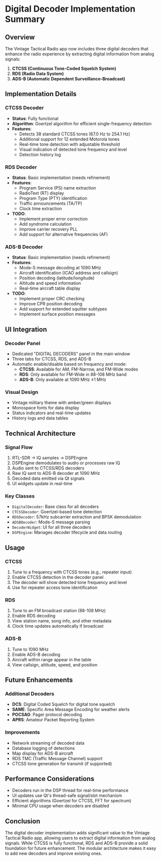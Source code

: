 # Digital Decoder Implementation Summary

## Overview
The Vintage Tactical Radio app now includes three digital decoders that enhance the radio experience by extracting digital information from analog signals:

1. **CTCSS (Continuous Tone-Coded Squelch System)**
2. **RDS (Radio Data System)**  
3. **ADS-B (Automatic Dependent Surveillance-Broadcast)**

## Implementation Details

### CTCSS Decoder
- **Status**: Fully functional
- **Algorithm**: Goertzel algorithm for efficient single-frequency detection
- **Features**:
  - Detects 38 standard CTCSS tones (67.0 Hz to 254.1 Hz)
  - Additional support for 12 extended Motorola tones
  - Real-time tone detection with adjustable threshold
  - Visual indication of detected tone frequency and level
  - Detection history log

### RDS Decoder
- **Status**: Basic implementation (needs refinement)
- **Features**:
  - Program Service (PS) name extraction
  - RadioText (RT) display
  - Program Type (PTY) identification
  - Traffic announcements (TA/TP)
  - Clock time extraction
- **TODO**:
  - Implement proper error correction
  - Add syndrome calculation
  - Improve carrier recovery PLL
  - Add support for alternative frequencies (AF)

### ADS-B Decoder
- **Status**: Basic implementation (needs refinement)
- **Features**:
  - Mode-S message decoding at 1090 MHz
  - Aircraft identification (ICAO address and callsign)
  - Position decoding (latitude/longitude)
  - Altitude and speed information
  - Real-time aircraft table display
- **TODO**:
  - Implement proper CRC checking
  - Improve CPR position decoding
  - Add support for extended squitter subtypes
  - Implement surface position messages

## UI Integration

### Decoder Panel
- Dedicated "DIGITAL DECODERS" panel in the main window
- Three tabs for CTCSS, RDS, and ADS-B
- Automatic enable/disable based on frequency and mode:
  - **CTCSS**: Available for AM, FM-Narrow, and FM-Wide modes
  - **RDS**: Only available for FM-Wide in 88-108 MHz band
  - **ADS-B**: Only available at 1090 MHz ±1 MHz

### Visual Design
- Vintage military theme with amber/green displays
- Monospace fonts for data display
- Status indicators and real-time updates
- History logs and data tables

## Technical Architecture

### Signal Flow
1. RTL-SDR → IQ samples → DSPEngine
2. DSPEngine demodulates to audio or processes raw IQ
3. Audio sent to CTCSS/RDS decoders
4. Raw IQ sent to ADS-B decoder at 1090 MHz
5. Decoded data emitted via Qt signals
6. UI widgets update in real-time

### Key Classes
- `DigitalDecoder`: Base class for all decoders
- `CTCSSDecoder`: Goertzel-based tone detection
- `RDSDecoder`: 57kHz subcarrier extraction and BPSK demodulation
- `ADSBDecoder`: Mode-S message parsing
- `DecoderWidget`: UI for all three decoders
- `DSPEngine`: Manages decoder lifecycle and data routing

## Usage

### CTCSS
1. Tune to a frequency with CTCSS tones (e.g., repeater input)
2. Enable CTCSS detection in the decoder panel
3. The decoder will show detected tone frequency and level
4. Use for repeater access tone identification

### RDS
1. Tune to an FM broadcast station (88-108 MHz)
2. Enable RDS decoding
3. View station name, song info, and other metadata
4. Clock time updates automatically if broadcast

### ADS-B
1. Tune to 1090 MHz
2. Enable ADS-B decoding
3. Aircraft within range appear in the table
4. View callsign, altitude, speed, and position

## Future Enhancements

### Additional Decoders
- **DCS**: Digital Coded Squelch for digital tone squelch
- **SAME**: Specific Area Message Encoding for weather alerts
- **POCSAG**: Pager protocol decoding
- **APRS**: Amateur Packet Reporting System

### Improvements
- Network streaming of decoded data
- Database logging of detections
- Map display for ADS-B aircraft
- RDS TMC (Traffic Message Channel) support
- CTCSS tone generation for transmit (if supported)

## Performance Considerations

- Decoders run in the DSP thread for real-time performance
- UI updates use Qt's thread-safe signal/slot mechanism
- Efficient algorithms (Goertzel for CTCSS, FFT for spectrum)
- Minimal CPU usage when decoders are disabled

## Conclusion

The digital decoder implementation adds significant value to the Vintage Tactical Radio app, allowing users to extract digital information from analog signals. While CTCSS is fully functional, RDS and ADS-B provide a solid foundation for future enhancement. The modular architecture makes it easy to add new decoders and improve existing ones.
